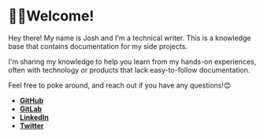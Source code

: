# 👋🏼Welcome!

Hey there! My name is Josh and I'm a technical writer. This is a knowledge base that contains documentation for my side projects. 

I'm sharing my knowledge to help you learn from my hands-on experiences, often with technology or products that lack easy-to-follow documentation.

Feel free to poke around, and reach out if you have any questions!😊

- **[GitHub](https://github.com/josh-wong)**
- **[GitLab](https://gitlab.com/josh-wong)**
- **[LinkedIn](https://www.linkedin.com/in/wongjoshua/)** 
- **[Twitter](https://twitter.com/josh_in_japan)**